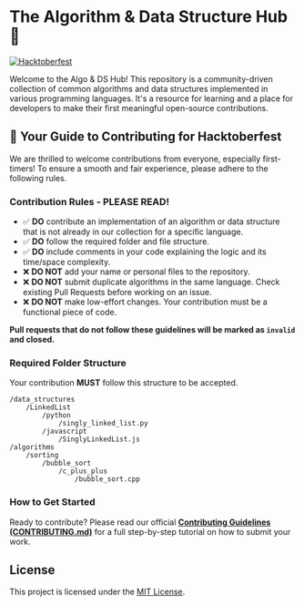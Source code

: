 # The Algorithm & Data Structure Hub 🚀

[![Hacktoberfest](https://img.shields.io/badge/Hacktoberfest-2025-orange?style=for-the-badge)](https://hacktoberfest.com/)

Welcome to the Algo & DS Hub! This repository is a community-driven collection of common algorithms and data structures implemented in various programming languages. It's a resource for learning and a place for developers to make their first meaningful open-source contributions.

## 🎃 Your Guide to Contributing for Hacktoberfest

We are thrilled to welcome contributions from everyone, especially first-timers! To ensure a smooth and fair experience, please adhere to the following rules.

### Contribution Rules - PLEASE READ!

* ✅ **DO** contribute an implementation of an algorithm or data structure that is not already in our collection for a specific language.
* ✅ **DO** follow the required folder and file structure.
* ✅ **DO** include comments in your code explaining the logic and its time/space complexity.
* ❌ **DO NOT** add your name or personal files to the repository.
* ❌ **DO NOT** submit duplicate algorithms in the same language. Check existing Pull Requests before working on an issue.
* ❌ **DO NOT** make low-effort changes. Your contribution must be a functional piece of code.

**Pull requests that do not follow these guidelines will be marked as `invalid` and closed.**

### Required Folder Structure

Your contribution **MUST** follow this structure to be accepted.

```
/data_structures
    /LinkedList
        /python
            /singly_linked_list.py
        /javascript
            /SinglyLinkedList.js
/algorithms
    /sorting
        /bubble_sort
            /c_plus_plus
                /bubble_sort.cpp
```

### How to Get Started

Ready to contribute? Please read our official [**Contributing Guidelines (CONTRIBUTING.md)**](CONTRIBUTING.md) for a full step-by-step tutorial on how to submit your work.

## License

This project is licensed under the [MIT License](LICENSE).
